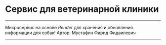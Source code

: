 # Сервис для ветеринарной клиники
***
Микросервис на основе *Render* для хранения и обновления информации для собак!
Автор: Мустафин Фарид Фидаилевич
***
